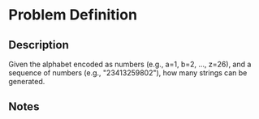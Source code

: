 # Problem Definition

## Description

Given the alphabet encoded as numbers (e.g., a=1, b=2, ..., z=26),  and a sequence of numbers (e.g., "23413259802"),  how many strings can be generated.

## Notes